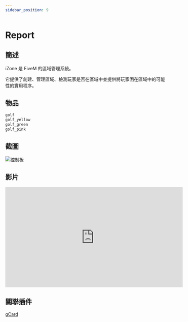 ```yaml
---
sidebar_position: 9
---
```


# Report

## 簡述

iZone 是 FiveM 的區域管理系統。

它提供了創建、管理區域、檢測玩家是否在區域中並提供將玩家困在區域中的可能性的實用程序。

## 物品

```jsx title="ox_inventory/data/items.lua"
golf
golf_yellow
golf_green
golf_pink
```

## 截圖

![控制板](img/i1.png)

## 影片

<iframe width="560" height="315" src="https://www.youtube.com/embed/1pzkTaQX_6A" title="YouTube video player" frameborder="0" allow="accelerometer; autoplay; clipboard-write; encrypted-media; gyroscope; picture-in-picture" allowfullscreen></iframe>

## 關聯插件

[gCard](./gCard)